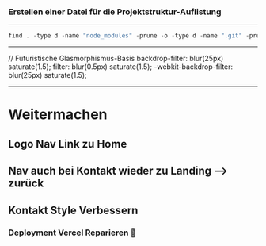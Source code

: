 ### Erstellen einer Datei für die Projektstruktur-Auflistung

---

```js
find . -type d -name "node_modules" -prune -o -type d -name ".git" -prune -o -print | sort > Projektstruktur.txt
```
---

  // Futuristische Glasmorphismus-Basis
  backdrop-filter: blur(25px) saturate(1.5);
  filter: blur(0.5px) saturate(1.5);
  -webkit-backdrop-filter: blur(25px) saturate(1.5);

---

# Weitermachen 

## Logo Nav Link zu Home 
## Nav auch bei Kontakt wieder zu Landing --> zurück
## Kontakt Style Verbessern 
### Deployment Vercel Reparieren 🚀

  